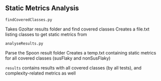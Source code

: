 ## Static Metrics Analysis

`findCoveredClasses.py`

Takes Gzoltar results folder and find covered classes
Creates a file.txt listing classes to get static metrics from

`analyseResults.py`

Parse the Spoon result folder
Creates a temp.txt containing static metrics for all covered classes (susFlaky and nonSusFlaky)

`results` contains results with all covered classes (by all tests), and complexity-related metrics as well